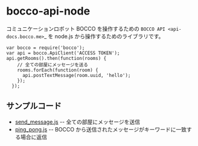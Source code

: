 # bocco-api-node

コミュニケーションロボット BOCCO を操作するための `BOCCO API <api-docs.bocco.me>`_
を node.js から操作するためのライブラリです。

```node
var bocco = require('bocco');
var api = bocco.ApiClient('ACCESS TOKEN');
api.getRooms().then(function(rooms) {
    // 全ての部屋にメッセージを送る
    rooms.forEach(function(room) {
      api.postTextMessage(room.uuid, 'hello');
    });
  });
```


## サンプルコード

- [send_message.js](examples/send_message.js) -- 全ての部屋にメッセージを送信
- [ping_pong.js](examples/ping_pong.js) -- BOCCO から送信されたメッセージがキーワードに一致する場合に返信
